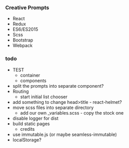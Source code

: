 ### Creative Prompts

* React
* Redux
* ES6/ES2015
* Scss
* Bootstrap
* Webpack

### todo

 * TEST
   * container
   * components
 * split the prompts into separate component?
 * Routing
   * start initial list chooser
 * add something to change head>title - react-helmet?
 * move scss files into separate directory
   * add our own \_variables.scss - copy the stock one
 * disable logger for dist
 * build static pages
   * credits
 * use immutable.js (or maybe seamless-immutable)
 * localStorage?
